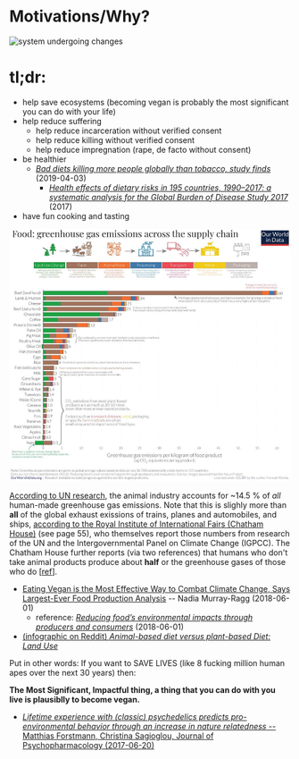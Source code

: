 # Motivations/Why?

![system undergoing changes](https://i.imgur.com/GniItjS.gif)

# tl;dr:

- help save ecosystems (becoming vegan is probably the most significant you can do with your life)
- help reduce suffering
    - help reduce incarceration without verified consent
    - help reduce killing without verified consent
    - help reduce impregnation (rape, de facto without consent)
- be healthier
    - [*Bad diets killing more people globally than tobacco, study finds*](https://www.theguardian.com/society/2019/apr/03/bad-diets-killing-more-people-globally-than-tobacco-study-finds) (2019-04-03)
        - [*Health effects of dietary risks in 195 countries, 1990–2017: a systematic analysis for the Global Burden of Disease Study 2017*](https://www.thelancet.com/action/showPdf?pii=S0140-6736%2819%2930041-8) (2017)
- have fun cooking and tasting

![](../media/GHG_emissions_supply_chain.png)

[According to UN research](http://www.fao.org/3/a-i3437e.pdf), the animal industry accounts for ~14.5 % of *all* human-made greenhouse gas emissions. Note that this is slighly more than **all** of the global exhaust exissions of trains, planes and automobiles, and ships, [according to the Royal Institute of International Fairs (Chatham House)](https://www.chathamhouse.org/sites/default/files/publications/research/CHHJ3820%20Diet%20and%20climate%20change%2018.11.15_WEB_NEW.pdf) (see page 55), who themselves report those numbers from research of the UN and the Intergovernmental Panel on Climate Change (IGPCC). The Chatham House further reports (via two references) that humans who don't take animal products produce about **half** or the greenhouse gases of those who do [[ref](https://www.pnas.org/content/pnas/early/2016/03/16/1523119113.full.pdf)].

- [Eating Vegan is the Most Effective Way to Combat Climate Change, Says Largest-Ever Food Production Analysis](https://www.livekindly.co/eating-vegan-is-the-most-effective-way-to-combat-climate-change-says-largest-ever-food-production-analysis) -- Nadia Murray-Ragg (2018-06-01)
    - reference: [*Reducing food’s environmental impacts through producers and consumers*](http://science.sciencemag.org/content/360/6392/987) (2018-06-01)
- [(infographic on Reddit) *Animal-based diet versus plant-based Diet: Land Use*](https://old.reddit.com/r/vegan/comments/7y82do/the_land_we_could_save_by_not_consuming_animals)

Put in other words: If you want to SAVE LIVES (like 8 fucking million human apes over the next 30 years) then:

**The Most Significant, Impactful thing, a thing that you can do with you live is plausiblly to become vegan.**

- [*Lifetime experience with (classic) psychedelics predicts pro-environmental behavior through an increase in nature relatedness* -- Matthias Forstmann, Christina Sagioglou, Journal of Psychopharmacology (2017-06-20)](https://journals.sagepub.com/doi/10.1177/0269881117714049)
